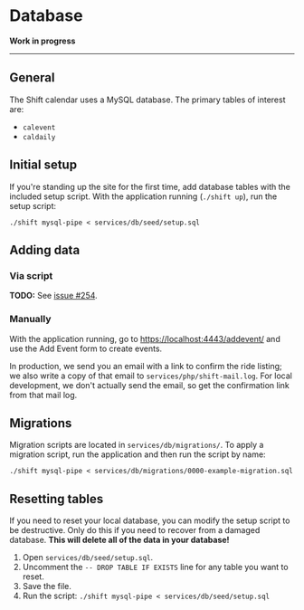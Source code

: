 # Database

**Work in progress**

----

## General

The Shift calendar uses a MySQL database. The primary tables of interest are:

* `calevent`
* `caldaily`


## Initial setup

If you're standing up the site for the first time, add database tables with the included setup script. With the application running (`./shift up`), run the setup script: 

```./shift mysql-pipe < services/db/seed/setup.sql```


## Adding data 

### Via script

**TODO:** See [issue #254](https://github.com/shift-org/shift-docs/issues/254).


### Manually

With the application running, go to [https://localhost:4443/addevent/](https://localhost:4443/addevent/) and use the Add Event form to create events.

In production, we send you an email with a link to confirm the ride listing; we also write a copy of that email to `services/php/shift-mail.log`. For local development, we don't actually send the email, so get the confirmation link from that mail log.


## Migrations

Migration scripts are located in `services/db/migrations/`. To apply a migration script, run the application and then run the script by name: 

```./shift mysql-pipe < services/db/migrations/0000-example-migration.sql```


## Resetting tables

If you need to reset your local database, you can modify the setup script to be destructive. Only do this if you need to recover from a damaged database. **This will delete all of the data in your database!**

1. Open `services/db/seed/setup.sql`.
2. Uncomment the `-- DROP TABLE IF EXISTS` line for any table you want to reset.
3. Save the file. 
4. Run the script: `./shift mysql-pipe < services/db/seed/setup.sql`
